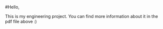 #Hello,

This is my engineering project.
You can find more information about it in the pdf file above :) 
